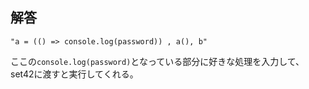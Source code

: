 ## 解答

```
"a = (() => console.log(password)) , a(), b"
```

ここの`console.log(password)`となっている部分に好きな処理を入力して、set42に渡すと実行してくれる。
